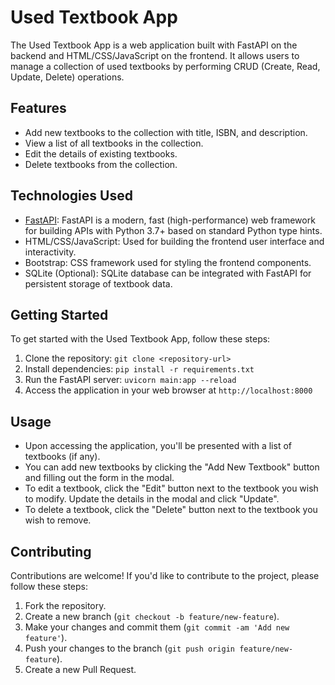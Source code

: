 # Used Textbook App

The Used Textbook App is a web application built with FastAPI on the backend and HTML/CSS/JavaScript on the frontend. It allows users to manage a collection of used textbooks by performing CRUD (Create, Read, Update, Delete) operations.

## Features

- Add new textbooks to the collection with title, ISBN, and description.
- View a list of all textbooks in the collection.
- Edit the details of existing textbooks.
- Delete textbooks from the collection.

## Technologies Used

- [FastAPI](https://fastapi.tiangolo.com/): FastAPI is a modern, fast (high-performance) web framework for building APIs with Python 3.7+ based on standard Python type hints.
- HTML/CSS/JavaScript: Used for building the frontend user interface and interactivity.
- Bootstrap: CSS framework used for styling the frontend components.
- SQLite (Optional): SQLite database can be integrated with FastAPI for persistent storage of textbook data.

## Getting Started

To get started with the Used Textbook App, follow these steps:

1. Clone the repository: `git clone <repository-url>`
2. Install dependencies: `pip install -r requirements.txt`
3. Run the FastAPI server: `uvicorn main:app --reload`
4. Access the application in your web browser at `http://localhost:8000`

## Usage

- Upon accessing the application, you'll be presented with a list of textbooks (if any).
- You can add new textbooks by clicking the "Add New Textbook" button and filling out the form in the modal.
- To edit a textbook, click the "Edit" button next to the textbook you wish to modify. Update the details in the modal and click "Update".
- To delete a textbook, click the "Delete" button next to the textbook you wish to remove.

## Contributing

Contributions are welcome! If you'd like to contribute to the project, please follow these steps:

1. Fork the repository.
2. Create a new branch (`git checkout -b feature/new-feature`).
3. Make your changes and commit them (`git commit -am 'Add new feature'`).
4. Push your changes to the branch (`git push origin feature/new-feature`).
5. Create a new Pull Request.
